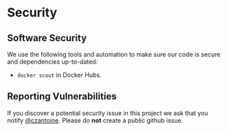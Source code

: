# Security

## Software Security

We use the following tools and automation to make sure our code is secure and dependencies up-to-dated:

* `docker scout` in Docker Hubs.

## Reporting Vulnerabilities

If you discover a potential security issue in this project we ask that you notify [@czantoine](https://github.com/czantoine). Please do **not** create a public github issue.